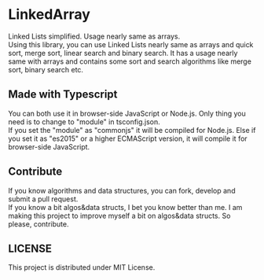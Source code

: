 # LinkedArray

Linked Lists simplified. Usage nearly same as arrays.\
Using this library, you can use Linked Lists nearly same as arrays and quick sort, merge sort, linear search and binary search.
It has a usage nearly same with arrays and contains some sort and search algorithms like merge sort, binary search etc.

## Made with Typescript

You can both use it in browser-side JavaScript or Node.js. Only thing you need is to change to "module" in tsconfig.json.\
If you set the "module" as "commonjs" it will be compiled for Node.js. Else if you set it as "es2015" or a higher ECMAScript version, it will compile it for browser-side JavaScript.

## Contribute

If you know algorithms and data structures, you can fork, develop and submit a pull request.\
If you know a bit algos&data structs, I bet you know better than me. I am making this project to improve myself a bit on algos&data structs. So please, contribute.

## LICENSE

This project is distributed under MIT License.

